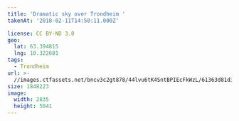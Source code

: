 ```yaml
---
title: 'Dramatic sky over Trondheim '
takenAt: '2018-02-11T14:50:11.000Z'

license: CC BY-ND 3.0
geo:
  lat: 63.394815
  lng: 10.322681
tags:
  - Trondheim
url: >-
  //images.ctfassets.net/bncv3c2gt878/44lvu6tK4SntBPIEcFkWzL/61363d81d3812369f1284fb8340b12ce/dramatic-sky-over-trondheim_39496938704_o
size: 1848223
image:
  width: 2835
  height: 5041
---
```

